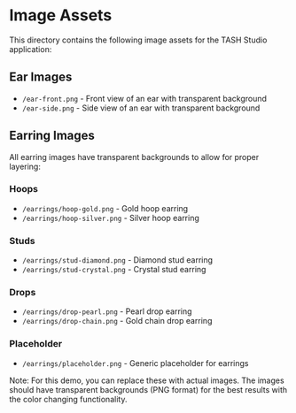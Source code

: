 # Image Assets

This directory contains the following image assets for the TASH Studio application:

## Ear Images
- `/ear-front.png` - Front view of an ear with transparent background
- `/ear-side.png` - Side view of an ear with transparent background

## Earring Images
All earring images have transparent backgrounds to allow for proper layering:

### Hoops
- `/earrings/hoop-gold.png` - Gold hoop earring
- `/earrings/hoop-silver.png` - Silver hoop earring

### Studs
- `/earrings/stud-diamond.png` - Diamond stud earring
- `/earrings/stud-crystal.png` - Crystal stud earring

### Drops
- `/earrings/drop-pearl.png` - Pearl drop earring
- `/earrings/drop-chain.png` - Gold chain drop earring

### Placeholder
- `/earrings/placeholder.png` - Generic placeholder for earrings

Note: For this demo, you can replace these with actual images. The images should have transparent backgrounds (PNG format) for the best results with the color changing functionality.

